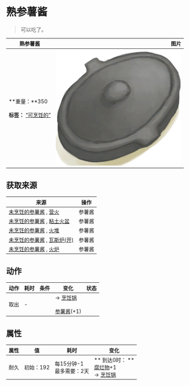 # 熟参薯酱  
> 可以吃了。  
  
  熟参薯酱  |   图片   
 ----  |  ----:   
 **重量：**350<br><br>**标签：**	[“可烹饪的”](tag_Cookable.md)  |  ![](Sprite/CookingPotClosed.png)   
  
## 获取来源  
来源  |  操作  
----  |  ----  
[未烹饪的参薯酱](YamJamUncooked.md) , [营火](Campfire.md)  |  参薯酱  
[未烹饪的参薯酱](YamJamUncooked.md) , [粘土火盆](ClayFirePit.md)  |  参薯酱  
[未烹饪的参薯酱](YamJamUncooked.md) , [火堆](Fire.md)  |  参薯酱  
[未烹饪的参薯酱](YamJamUncooked.md) , [瓦斯炉(开)](GasCookerOn.md)  |  参薯酱  
[未烹饪的参薯酱](YamJamUncooked.md) , [火炉](Stove.md)  |  参薯酱  
## 动作  
动作  |  耗时  |  条件  |  变化  |  状态  
----  |  ----  |  ----  |  ----  |  ----  
取出<br>  |  -  |    |  → [烹饪锅](CookingPot.md)<br><br>[参薯酱](YamJam.md)(+1)<br>  |    
## 属性   
属性  |  值  |  耗时  |  变化  
----  |  ----  |  ----  |  ----  
耐久  |  初始：192  |  每15分钟-1<br>最多需要：2天  |  ** 到达0时： **<br>[腐烂物](RottenRemains.md)+1 <br>→ [烹饪锅](CookingPot.md)  
